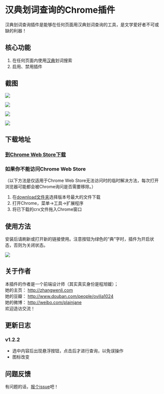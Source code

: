 # 汉典划词查询的Chrome插件

汉典划词查询插件是能够在任何页面用汉典划词查询的工具，是文学爱好者不可或缺的利器！

## 核心功能

1. 在任何页面内使用<a href="http://www.zdic.net/" target="_blank">汉典</a>划词搜索
2. 启用、禁用插件

## 截图

![](https://raw.githubusercontent.com/Ovilia/handian-chrome-extension/master/res/screenshoot-1.png)

![](https://raw.githubusercontent.com/Ovilia/handian-chrome-extension/master/res/screenshoot-3.png)

![](https://raw.githubusercontent.com/Ovilia/handian-chrome-extension/master/res/screenshoot-2.png)

![](https://raw.githubusercontent.com/Ovilia/handian-chrome-extension/master/res/screenshoot.png)

## 下载地址

### <a href="https://chrome.google.com/webstore/detail/%E6%B1%89%E5%85%B8%E5%88%92%E8%AF%8D%E6%9F%A5%E8%AF%A2/pjcmbkecgompjciiingblpjhabmjonkb" target="_blank">到Chrome Web Store下载</a>

### 如果你不能访问Chrome Web Store

（以下方法是仅适用于Chrome Web Store无法访问时的临时解决方法，每次打开浏览器可能都会被Chrome询问是否需要移除。）

1. 在<a href="https://github.com/Ovilia/handian-chrome-extension/tree/master/download">download文件夹</a>选择版本号最大的文件下载
2. 打开Chrome，菜单->工具->扩展程序
3. 将已下载的crx文件拖入Chrome窗口

## 使用方法

安装后请刷新或打开新的链接使用。注意按钮为绿色的“典”字时，插件为开启状态，否则为关闭状态。

![](https://raw.githubusercontent.com/Ovilia/handian-chrome-extension/master/res/screenshoot-1.png)

## 关于作者

本插件的作者是一个前端设计师（其实真实身份是程旭媛）；  
她的主页： http://zhangwenli.com  
她的豆瓣： http://www.douban.com/people/ovilia1024  
她的微博： http://weibo.com/plainjane  
欢迎造访交流！

## 更新日志

### v1.2.2

- 选中内容后出现悬浮按钮，点击后才进行查询，以免误操作
- 图标改变

## 问题反馈

有问题的话，<a href="https://github.com/Ovilia/handian-chrome-extension/issues/new">报个issue</a>吧！
